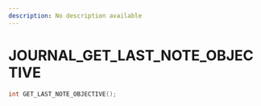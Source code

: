```yaml
---
description: No description available 
---
```


# JOURNAL\_GET_LAST_NOTE_OBJECTIVE

```cpp
int GET_LAST_NOTE_OBJECTIVE();
```